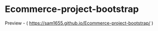 # Ecommerce-project-bootstrap

Preview - ( https://sam1655.github.io/Ecommerce-project-bootstrap/ )
